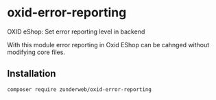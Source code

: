 <h1>oxid-error-reporting</h1>
<p>OXID eShop: Set error reporting level in backend</p>
<p>With this module error reporting in Oxid EShop can be cahnged without modifying core files.</p>
<h2>Installation</h2>
<p><code>composer require zunderweb/oxid-error-reporting</code></p>
